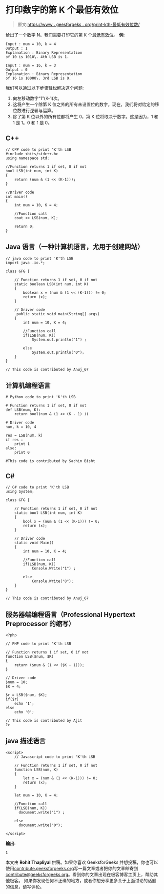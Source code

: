 # 打印数字的第 K 个最低有效位

> 原文:[https://www . geesforgeks . org/print-kth-最低有效位数/](https://www.geeksforgeeks.org/print-kth-least-significant-bit-number/)

给出了一个数字 N。我们需要打印它的第 K 个[最低有效位](https://en.wikipedia.org/wiki/Least_significant_bit)。
**例:**

```
Input : num = 10, k = 4 
Output : 1
Explanation : Binary Representation 
of 10 is 1010\. 4th LSB is 1.

Input : num = 16, k = 3
Output : 0
Explanation : Binary Representation 
of 16 is 10000\. 3rd LSB is 0.
```

我们可以通过以下步骤轻松解决这个问题:

1.  向左移动数字“1”(K-1)次。
2.  这将产生一个除第 K 位之外的所有未设置位的数字。现在，我们将对给定的移位数进行逻辑与运算。
3.  除了第 K 位以外的所有位都将产生 0，第 K 位将取决于数字。这是因为，1 和 1 是 1。0 和 1 是 0。

## C++

```
// CPP code to print 'K'th LSB
#include <bits/stdc++.h>
using namespace std;

//Function returns 1 if set, 0 if not
bool LSB(int num, int K)
{
    return (num & (1 << (K-1)));
}

//Driver code
int main()
{
    int num = 10, K = 4;

    //Function call
    cout << LSB(num, K);

    return 0;
}
```

## Java 语言（一种计算机语言，尤用于创建网站）

```
// java code to print 'K'th LSB
import java .io.*;

class GFG {

    // Function returns 1 if set, 0 if not
    static boolean LSB(int num, int K)
    {
        boolean x = (num & (1 << (K-1))) != 0;
        return (x);
    }

    // Driver code
     public static void main(String[] args)
    {
        int num = 10, K = 4;

        //Function call
        if(LSB(num, K))
            System.out.println("1") ;

        else
            System.out.println("0");
    }
}

// This code is contributed by Anuj_67
```

## 计算机编程语言

```
# Python code to print 'K'th LSB

# Function returns 1 if set, 0 if not
def LSB(num, K):
    return bool(num & (1 << (K - 1) ))

# Driver code
num, k = 10, 4

res = LSB(num, k)
if res :
    print 1
else:
    print 0

#This code is contributed by Sachin Bisht
```

## C#

```
// C# code to print 'K'th LSB
using System;

class GFG {

    // Function returns 1 if set, 0 if not
    static bool LSB(int num, int K)
    {
        bool x = (num & (1 << (K-1))) != 0;
        return (x);
    }

    // Driver code
    static void Main()
    {
        int num = 10, K = 4;

        //Function call
        if(LSB(num, K))
            Console.Write("1") ;

        else
            Console.Write("0");
    }
}

// This code is contributed by Anuj_67
```

## 服务器端编程语言（Professional Hypertext Preprocessor 的缩写）

```
<?php

// PHP code to print 'K'th LSB

// Function returns 1 if set, 0 if not
function LSB($num, $K)
{
    return ($num & (1 << ($K - 1)));
}

// Driver code
$num = 10;
$K = 4;

$r = LSB($num, $K);
if($r)
    echo '1';
else
    echo '0';

// This code is contributed by Ajit
?>
```

## java 描述语言

```
<script>
    // Javascript code to print 'K'th LSB

    // Function returns 1 if set, 0 if not
    function LSB(num, K)
    {
        let x = (num & (1 << (K-1))) != 0;
        return (x);
    }

    let num = 10, K = 4;

    //Function call
    if(LSB(num, K))
      document.write("1") ;

    else
      document.write("0");

</script>
```

**输出:**

```
1
```

本文由 **Rohit Thapliyal** 供稿。如果你喜欢 GeeksforGeeks 并想投稿，你也可以使用[contribute.geeksforgeeks.org](http://www.contribute.geeksforgeeks.org)写一篇文章或者把你的文章邮寄到 contribute@geeksforgeeks.org。看到你的文章出现在极客博客主页上，帮助其他极客。
如果你发现任何不正确的地方，或者你想分享更多关于上面讨论的话题的信息，请写评论。